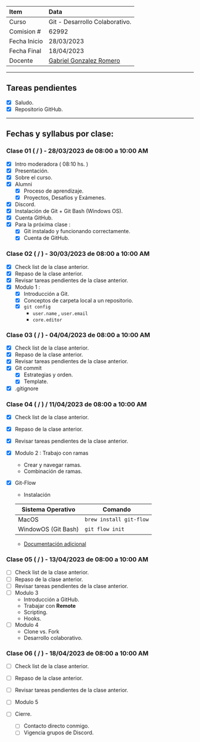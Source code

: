 | Item          | Data                                                      |
| :---         | :---                                                       |
| Curso         | Git - Desarrollo Colaborativo.                            |
| Comision #    | 62992                                                     | 
| Fecha Inicio  | 28/03/2023                                                |
| Fecha Final   | 18/04/2023                                                |
| Docente       | [Gabriel Gonzalez Romero]( gabygonzalezromero@gmail.com ) |

---
## Tareas pendientes
 - [X] Saludo.
 - [X] Repositorio GitHub.

---

## Fechas y syllabus por clase:

### Clase 01 ( / ) - 28/03/2023 de 08:00 a 10:00 AM
 - [X] Intro moderadora ( 08:10 hs. )
 - [X] Presentación.
 - [X] Sobre el curso.
 - [X] Alumni
    - [X] Proceso de aprendizaje.
    - [X] Proyectos, Desafíos y Exámenes.
 - [X] Discord.
 - [X] Instalación de Git + Git Bash (Windows OS).
 - [X] Cuenta GitHub.
 - [X] Para la próxima clase :
    - [X] Git instalado y funcionando correctamente.
    - [X] Cuenta de GitHub.

### Clase 02 ( / ) - 30/03/2023 de 08:00 a 10:00 AM
 - [X] Check list de la clase anterior.
 - [X] Repaso de la clase anterior.
 - [X] Revisar tareas pendientes de la clase anterior.
 - [X] Modulo 1 :
    - [X] Introducción a Git.
    - [X] Conceptos de carpeta local a un repositorio.
    - [X] `git config`
        - `user.name` , `user.email`
        - `core.editor`
### Clase 03 ( / ) - 04/04/2023 de 08:00 a 10:00 AM
 - [X] Check list de la clase anterior.
 - [X] Repaso de la clase anterior.
 - [X] Revisar tareas pendientes de la clase anterior.
 - [X] Git commit
    - [X] Estrategias y orden.
    - [X] Template.
 - [X] .gitignore

### Clase 04 ( / ) / 11/04/2023 de 08:00 a 10:00 AM
 - [X] Check list de la clase anterior.
 - [X] Repaso de la clase anterior.
 - [X] Revisar tareas pendientes de la clase anterior.
 - [X] Modulo 2 : Trabajo con ramas
    - Crear y navegar ramas.
    - Combinación de ramas.
 - [X] Git-Flow
    - Instalación

    | Sistema Operativo     | Comando               |
    |---                    |---                  |
    | MacOS                 | `brew install git-flow` |
    | WindowOS (Git Bash)   | `git flow init`       |
    - [Documentación adicional](https://danielkummer.github.io/git-flow-cheatsheet/)

### Clase 05 ( / ) - 13/04/2023 de 08:00 a 10:00 AM
 - [ ] Check list de la clase anterior.
 - [ ] Repaso de la clase anterior.
 - [ ] Revisar tareas pendientes de la clase anterior.
 - [ ] Modulo 3
    - Introducción a GitHub.
    - Trabajar con **Remote**
    - Scripting.
    - Hooks.
 - [ ] Modulo 4
    - Clone vs. Fork
    - Desarrollo colaborativo.


### Clase 06 ( / ) - 18/04/2023 de 08:00 a 10:00 AM
 - [ ] Check list de la clase anterior.
 - [ ] Repaso de la clase anterior.
 - [ ] Revisar tareas pendientes de la clase anterior.
 - [ ] Modulo 5
    
 - [ ] Cierre.
    - [ ] Contacto directo conmigo.
    - [ ] Vigencia grupos de Discord.
